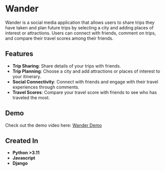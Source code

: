 # Wander

Wander is a social media application that allows users to share trips they have taken and plan future trips by selecting a city and adding places of interest or attractions. Users can connect with friends, comment on trips, and compare their travel scores among their friends.

## Features

- **Trip Sharing**: Share details of your trips with friends.
- **Trip Planning**: Choose a city and add attractions or places of interest to your itinerary.
- **Social Connectivity**: Connect with friends and engage with their travel experiences through comments.
- **Travel Scores**: Compare your travel score with friends to see who has traveled the most.

## Demo

Check out the demo video here: [Wander Demo](https://youtu.be/yr0DhTlRlUE?si=Oc5fz1SW3IAc99rg)

## Created In
- **Python >3.11**
- **Javascript**
- **Django**

